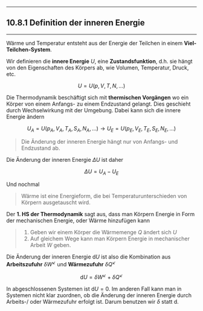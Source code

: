***

## 10.8.1 Definition der inneren Energie
***

Wärme und Temperatur entsteht aus der Energie der Teilchen in einem **Viel-Teilchen-System**.

Wir definieren die **innere Energie** $U$, eine **Zustandsfunktion**, d.h. sie hängt von den Eigenschaften des Körpers ab, wie Volumen, Temperatur, Druck, etc.

$$
U=U(p,V,T,N, \dots)
$$

Die Thermodynamik beschäftigt sich mit **thermischen Vorgängen** wo ein Körper von einem Anfangs- zu einem Endzustand gelangt. Dies geschieht durch Wechselwirkung mit der Umgebung. Dabei kann sich die innere Energie ändern

$$
U_{A}=U(p_{A},V_{A},T_{A},S_{A},N_{A},\dots) \to U_{E}=U(p_{E},V_{E},T_{E},S_{E},N_{E}, \dots)
$$

> Die Änderung der inneren Energie hängt nur von Anfangs- und Endzustand ab.

Die Änderung der inneren Energie $\Delta U$ ist daher

$$
\Delta U=U_{A}-U_{E}
$$

Und nochmal

> Wärme ist eine Energieform, die bei Temperaturunterschieden von Körpern ausgetauscht wird.

Der **1. HS der Thermodynamik** sagt aus, dass man Körpern Energie in Form der mechanischen Energie, oder Wärme hinzufügen kann

>1) Geben wir einem Körper die Wärmemenge $Q$ ändert sich $U$
>2) Auf gleichem Wege kann man Körpern Energie in mechanischer Arbeit $W$ geben.

Die Änderung der inneren Energie $\text{d}U$ ist also die Kombination aus **Arbeitszufuhr** $\delta W^{\swarrow}$ und **Wärmezufuhr** $\delta Q^{\swarrow}$

$$
\text{d}U=\delta W^{\swarrow}+\delta Q^{\swarrow}
$$

In abgeschlossenen Systemen ist $\text{d}U=0$. Im anderen Fall kann man in Systemen nicht klar zuordnen, ob die Änderung der inneren Energie durch Arbeits-/ oder Wärmezufuhr erfolgt ist. Darum benutzen wir $\delta$ statt $\text{d}$.